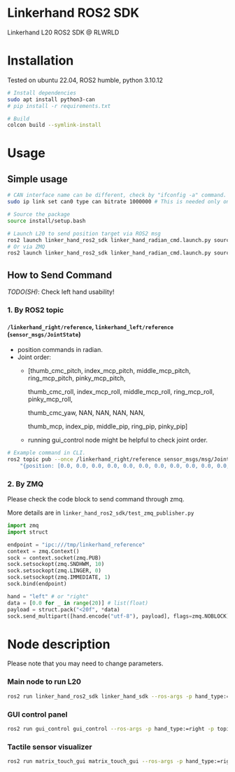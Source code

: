 # Linkerhand ROS2 SDK
Linkerhand L20 ROS2 SDK @ RLWRLD 

# Installation  
Tested on ubuntu 22.04, ROS2 humble, python 3.10.12

```bash
# Install dependencies
sudo apt install python3-can
# pip install -r requirements.txt

# Build
colcon build --symlink-install
```  

# Usage
## Simple usage
```bash
# CAN interface name can be different, check by "ifconfig -a" command.
sudo ip link set can0 type can bitrate 1000000 # This is needed only once after booting.

# Source the package
source install/setup.bash  

# Launch L20 to send position target via ROS2 msg
ros2 launch linker_hand_ros2_sdk linker_hand_radian_cmd.launch.py source:=ros
# Or via ZMQ
ros2 launch linker_hand_ros2_sdk linker_hand_radian_cmd.launch.py source:=zmq
```

## How to Send Command
*TODO(SH)*: Check left hand usability!

### 1. By ROS2 topic
#### `/linkerhand_right/reference`, `linkerhand_left/reference` (`sensor_msgs/JointState`) 
- position commands in radian.
- Joint order:
    - [thumb_cmc_pitch, index_mcp_pitch, middle_mcp_pitch, ring_mcp_pitch, pinky_mcp_pitch,

        thumb_cmc_roll, index_mcp_roll, middle_mcp_roll, ring_mcp_roll, pinky_mcp_roll,
        
        thumb_cmc_yaw, NAN, NAN, NAN, NAN,
        
        thumb_mcp, index_pip, middle_pip, ring_pip, pinky_pip] 
    - running gui_control node might be helpful to check joint order.


```bash
# Example command in CLI. 
ros2 topic pub --once /linkerhand_right/reference sensor_msgs/msg/JointState \
    "{position: [0.0, 0.0, 0.0, 0.0, 0.0, 0.0, 0.0, 0.0, 0.0, 0.0, 0.0, 0.0, 0.0, 0.0, 0.0, 0.0, 0.0, 0.0, 0.0, 0.0]}"
```

### 2. By ZMQ
Please check the code block to send command through zmq.

More details are in `linker_hand_ros2_sdk/test_zmq_publisher.py`

```python
import zmq
import struct

endpoint = "ipc:///tmp/linkerhand_reference"
context = zmq.Context()
sock = context.socket(zmq.PUB)
sock.setsockopt(zmq.SNDHWM, 10)
sock.setsockopt(zmq.LINGER, 0)
sock.setsockopt(zmq.IMMEDIATE, 1)
sock.bind(endpoint)

hand = "left" # or "right"
data = [0.0 for _ in range(20)] # list(float)
payload = struct.pack("<20f", *data)
sock.send_multipart([hand.encode("utf-8"), payload], flags=zmq.NOBLOCK)
```

# Node description
Please note that you may need to change parameters.
### Main node to run L20
```bash
ros2 run linker_hand_ros2_sdk linker_hand_sdk --ros-args -p hand_type:=right -p is_touch:=True -p can:=can0
```

### GUI control panel
```bash
ros2 run gui_control gui_control --ros-args -p hand_type:=right -p topic_hz:=30 -p is_touch:=True -p is_arc:=False
```

### Tactile sensor visualizer
```bash
ros2 run matrix_touch_gui matrix_touch_gui --ros-args -p hand_type:=right
```